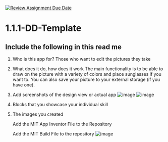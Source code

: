 [![Review Assignment Due Date](https://classroom.github.com/assets/deadline-readme-button-22041afd0340ce965d47ae6ef1cefeee28c7c493a6346c4f15d667ab976d596c.svg)](https://classroom.github.com/a/bZsi-UTd)
# 1.1.1-DD-Template

## Include the following in this read me

1. Who is this app for?
   Those who want to edit the pictures they take
1. What does it do, how does it work
   The main functionality is to be able to draw on the picture with a variety of colors and place sunglasses if you want to. You can also save your picture to your external storage (if you have one).
1. Add screenshots of the design view or actual app
   ![image](https://github.com/user-attachments/assets/782f9a97-af13-45c7-a671-c20bdddd5fe8)
![image](https://github.com/user-attachments/assets/4a24541a-75a3-4663-aae9-9528ce48bc60)

1. Blocks that you showcase your individual skill
1. The images you created

   Add the MIT App Inventor File to the Repository

   Add the MIT Build File to the repository
   ![image](https://github.com/user-attachments/assets/be45fa0f-57c2-408c-97dc-2e61eebf5987)
